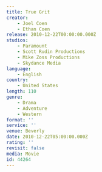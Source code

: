 ```yaml
---
title: True Grit
creator:
    - Joel Coen
    - Ethan Coen
release: 2010-12-22T00:00:00.000Z
studios:
    - Paramount
    - Scott Rudin Productions
    - Mike Zoss Productions
    - Skydance Media
language:
    - English
country:
    - United States
length: 110
genre:
    - Drama
    - Adventure
    - Western
format: ''
service: ''
venue: Beverly
date: 2010-12-22T05:00:00.000Z
rating: ''
revisit: false
media: Movie
id: 44264
---
```



